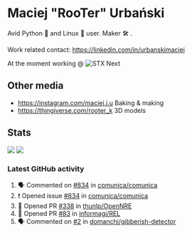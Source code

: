 # Maciej "RooTer" Urbański

Avid Python 🐍 and Linux 🐧 user.
Maker 🛠 .

Work related contact: https://linkedin.com/in/urbanskimaciej

At the moment working @ ![STX Next](https://www.stxnext.com/hubfs/stxnext_web_claim_gradient-1.svg)

## Other media

* https://instagram.com/maciej.j.u Baking & making
* https://thingiverse.com/rooter_k 3D models

## Stats

![](https://github-readme-stats.vercel.app/api?username=rooterkyberian&hide_title=true&show_icons=true&count_private=true&theme=graywhite)
![](https://komarev.com/ghpvc/?username=rooterkyberian&color=lightgray&style=flat-square)

### Latest GitHub activity
<!--START_SECTION:activity-->
1. 🗣 Commented on [#834](https://github.com/comunica/comunica/issues/834) in [comunica/comunica](https://github.com/comunica/comunica)
2. ❗️ Opened issue [#834](https://github.com/comunica/comunica/issues/834) in [comunica/comunica](https://github.com/comunica/comunica)
3. 💪 Opened PR [#338](https://github.com/thunlp/OpenNRE/pull/338) in [thunlp/OpenNRE](https://github.com/thunlp/OpenNRE)
4. 💪 Opened PR [#83](https://github.com/informagi/REL/pull/83) in [informagi/REL](https://github.com/informagi/REL)
5. 🗣 Commented on [#2](https://github.com/domanchi/gibberish-detector/issues/2) in [domanchi/gibberish-detector](https://github.com/domanchi/gibberish-detector)
<!--END_SECTION:activity-->
